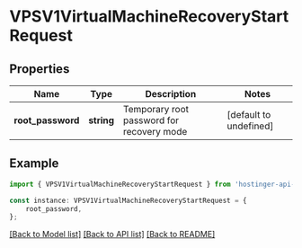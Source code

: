 # VPSV1VirtualMachineRecoveryStartRequest


## Properties

Name | Type | Description | Notes
------------ | ------------- | ------------- | -------------
**root_password** | **string** | Temporary root password for recovery mode | [default to undefined]

## Example

```typescript
import { VPSV1VirtualMachineRecoveryStartRequest } from 'hostinger-api-sdk';

const instance: VPSV1VirtualMachineRecoveryStartRequest = {
    root_password,
};
```

[[Back to Model list]](../README.md#documentation-for-models) [[Back to API list]](../README.md#documentation-for-api-endpoints) [[Back to README]](../README.md)
